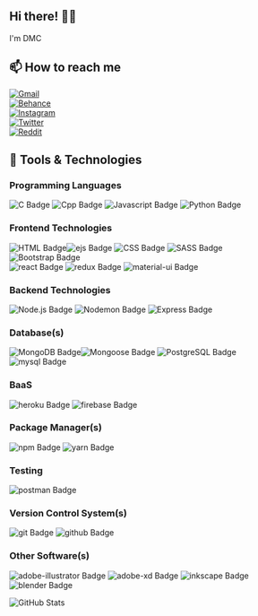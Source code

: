 ## Hi there! 👋🏻

I'm DMC

## 📫 How to reach me

[![Gmail](https://img.shields.io/badge/chavdadhruv0505@gmail.com-3b3b3b?style=social&logo=gmail)](mailto:chavdadhruv0505@gmail.com)  
[![Behance](https://img.shields.io/badge/dhruvchavda2712-3b3b3b?style=social&logo=behance)](https://www.behance.net/dhruvchavda2712)  
[![Instagram](https://img.shields.io/badge/d.m.c_2712-3b3b3b?style=social&logo=instagram)](https://www.instagram.com/d.m.c_2712/)  
[![Twitter](https://img.shields.io/badge/dmc2712-3b3b3b?style=social&logo=twitter)](https://twitter.com/DhruvChavda2712)  
[![Reddit](https://img.shields.io/badge/DMC2712-3b3b3b?style=social&logo=reddit)](https://www.reddit.com/user/pure_geek)

## 🔧 Tools & Technologies

### Programming Languages

![C Badge](https://img.shields.io/badge/-C-A8B9CC?style=for-the-badge&labelColor=black&logo=C&logoColor=A8B9CC) ![Cpp Badge](https://img.shields.io/badge/-c%2B%2B-00599C?style=for-the-badge&labelColor=e7e7e7&logo=c%2B%2B&logoColor=00599C) ![Javascript Badge](https://img.shields.io/badge/-Javascript-f7df1e?style=for-the-badge&labelColor=black&logo=javascript&logoColor=F7DF1E) ![Python Badge](https://img.shields.io/badge/-Python-3776AB?style=for-the-badge&labelColor=black&logo=python&logoColor=3776AB)

### Frontend Technologies

![HTML Badge](https://img.shields.io/badge/-HTML5-E34F26?style=for-the-badge&labelColor=black&logo=html5&logoColor=E34F26)![ejs Badge](https://img.shields.io/badge/-ejs-b4ca65?style=for-the-badge) ![CSS Badge](https://img.shields.io/badge/-CSS3-1572B6?style=for-the-badge&labelColor=black&logo=css3&logoColor=1572B6) ![SASS Badge](https://img.shields.io/badge/-SASS-CC6699?style=for-the-badge&labelColor=black&logo=SASS&logoColor=CC6699) ![Bootstrap Badge](https://img.shields.io/badge/-Bootstrap-7952B3?style=for-the-badge&labelColor=black&logo=Bootstrap&logoColor=7952B3)  
![react Badge](https://img.shields.io/badge/-react-61DAFB?style=for-the-badge&labelColor=black&logo=react&logoColor=61DAFB) ![redux Badge](https://img.shields.io/badge/-redux-764ABC?style=for-the-badge&labelColor=black&logo=redux&logoColor=764ABC) ![material-ui Badge](https://img.shields.io/badge/-material--ui-0081CB?style=for-the-badge&labelColor=black&logo=material-ui&logoColor=0081CB)

### Backend Technologies

![Node.js Badge](https://img.shields.io/badge/-Node.js-339933?style=for-the-badge&labelColor=black&logo=Nodejs&logoColor=339933) ![Nodemon Badge](https://img.shields.io/badge/-Nodemon-76D04B?style=for-the-badge&labelColor=black&logo=Nodemon&logoColor=76D04B) ![Express Badge](https://img.shields.io/badge/-Express-e7e7e7?style=for-the-badge&labelColor=black&logo=Express&logoColor=e7e7e7)

### Database(s)

![MongoDB Badge](https://img.shields.io/badge/-MongoDB-47A248?style=for-the-badge&labelColor=e7e7e7&logo=MongoDB&logoColor=47A248)![Mongoose Badge](https://img.shields.io/badge/-Mongoose-800000?style=for-the-badge) ![PostgreSQL Badge](https://img.shields.io/badge/-PostgreSQL-336791?style=for-the-badge&labelColor=e7e7e7&logo=PostgreSQL&logoColor=336791) ![mysql Badge](https://img.shields.io/badge/-mysql-4479A1?style=for-the-badge&labelColor=e7e7e7&logo=mysql&logoColor=4479A1)

### BaaS

![heroku Badge](https://img.shields.io/badge/-heroku-430098?style=for-the-badge&labelColor=e7e7e7&logo=heroku&logoColor=430098) ![firebase Badge](https://img.shields.io/badge/-firebase-FFCA28?style=for-the-badge&labelColor=000000&logo=firebase&logoColor=FFCA28)

### Package Manager(s)

![npm Badge](https://img.shields.io/badge/-npm-CB3837?style=for-the-badge&labelColor=e7e7e7&logo=npm&logoColor=CB3837) ![yarn Badge](https://img.shields.io/badge/-yarn-2C8EBB?style=for-the-badge&labelColor=black&logo=yarn&logoColor=2C8EBB)

### Testing

![postman Badge](https://img.shields.io/badge/-postman-FF6C37?style=for-the-badge&labelColor=black&logo=postman&logoColor=FF6C37)

### Version Control System(s)

![git Badge](https://img.shields.io/badge/-git-F05032?style=for-the-badge&labelColor=e7e7e7&logo=git&logoColor=F05032) ![github Badge](https://img.shields.io/badge/-github-181717?style=for-the-badge&labelColor=e7e7e7&logo=github&logoColor=181717)

### Other Software(s)

![adobe-illustrator Badge](https://img.shields.io/badge/-AI-FF9A00?style=for-the-badge&labelColor=black&logo=adobe-illustrator&logoColor=FF9A00) ![adobe-xd Badge](https://img.shields.io/badge/-xd-FF61F6?style=for-the-badge&labelColor=black&logo=adobe-xd&logoColor=FF61F6) ![inkscape Badge](https://img.shields.io/badge/-inkscape-000000?style=for-the-badge&labelColor=e7e7e7&logo=inkscape&logoColor=000000) ![blender Badge](https://img.shields.io/badge/-blender-F5792A?style=for-the-badge&labelColor=black&logo=blender&logoColor=F5792A)

<!--Software to include shotcut, ejs-->

![GitHub Stats](https://github-readme-stats.vercel.app/api?username=dhruvchavda&show_icons=true&title_color=007396&icon_color=007396&text_color=e7e7e7&bg_color=050915&border_color=007396&border_radius=10px&count_private=true&locale=en)

<!--
**DhruvChavda/DhruvChavda** is a ✨ _special_ ✨ repository because its `README.md` (this file) appears on your GitHub profile.

Here are some ideas to get you started:

- 🔭 I’m currently working on ...
- 🌱 I’m currently learning ...
- 👯 I’m looking to collaborate on ...
- 🤔 I’m looking for help with ...
- 💬 Ask me about ...
- 📫 How to reach me: ...
- 😄 Pronouns: ...
- ⚡ Fun fact: ...
-->
